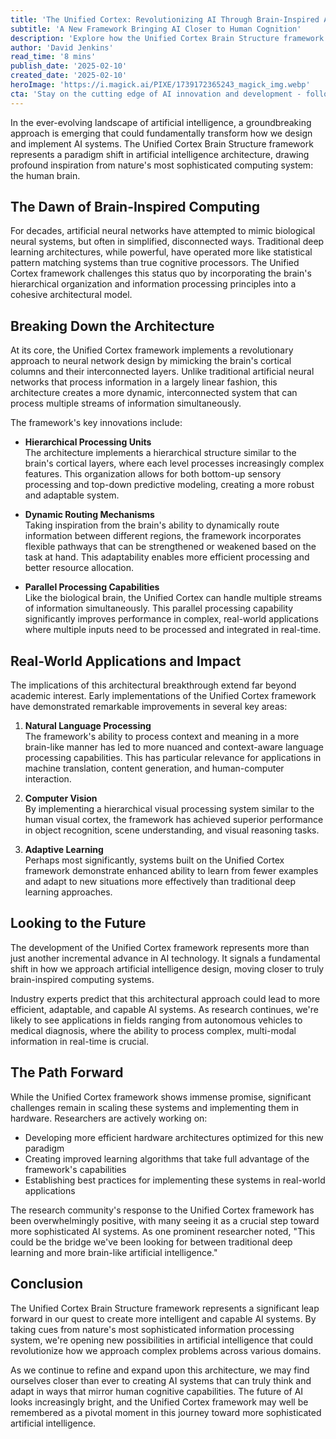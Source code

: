 ```yaml
---
title: 'The Unified Cortex: Revolutionizing AI Through Brain-Inspired Architecture'
subtitle: 'A New Framework Bringing AI Closer to Human Cognition'
description: 'Explore how the Unified Cortex Brain Structure framework revolutionizes AI by mimicking the brain's organization and processing principles, offering transformative potential across various domains. Learn about its implications for natural language processing, computer vision, and adaptive learning in creating more nuanced AI systems.'
author: 'David Jenkins'
read_time: '8 mins'
publish_date: '2025-02-10'
created_date: '2025-02-10'
heroImage: 'https://i.magick.ai/PIXE/1739172365243_magick_img.webp'
cta: 'Stay on the cutting edge of AI innovation and development - follow MagickAI on LinkedIn for regular updates on groundbreaking developments like the Unified Cortex framework!'
---
```


In the ever-evolving landscape of artificial intelligence, a groundbreaking approach is emerging that could fundamentally transform how we design and implement AI systems. The Unified Cortex Brain Structure framework represents a paradigm shift in artificial intelligence architecture, drawing profound inspiration from nature's most sophisticated computing system: the human brain.

## The Dawn of Brain-Inspired Computing

For decades, artificial neural networks have attempted to mimic biological neural systems, but often in simplified, disconnected ways. Traditional deep learning architectures, while powerful, have operated more like statistical pattern matching systems than true cognitive processors. The Unified Cortex framework challenges this status quo by incorporating the brain's hierarchical organization and information processing principles into a cohesive architectural model.

## Breaking Down the Architecture

At its core, the Unified Cortex framework implements a revolutionary approach to neural network design by mimicking the brain's cortical columns and their interconnected layers. Unlike traditional artificial neural networks that process information in a largely linear fashion, this architecture creates a more dynamic, interconnected system that can process multiple streams of information simultaneously.

The framework's key innovations include:

- **Hierarchical Processing Units**  
  The architecture implements a hierarchical structure similar to the brain's cortical layers, where each level processes increasingly complex features. This organization allows for both bottom-up sensory processing and top-down predictive modeling, creating a more robust and adaptable system.

- **Dynamic Routing Mechanisms**  
  Taking inspiration from the brain's ability to dynamically route information between different regions, the framework incorporates flexible pathways that can be strengthened or weakened based on the task at hand. This adaptability enables more efficient processing and better resource allocation.

- **Parallel Processing Capabilities**  
  Like the biological brain, the Unified Cortex can handle multiple streams of information simultaneously. This parallel processing capability significantly improves performance in complex, real-world applications where multiple inputs need to be processed and integrated in real-time.

## Real-World Applications and Impact

The implications of this architectural breakthrough extend far beyond academic interest. Early implementations of the Unified Cortex framework have demonstrated remarkable improvements in several key areas:

1. **Natural Language Processing**  
   The framework's ability to process context and meaning in a more brain-like manner has led to more nuanced and context-aware language processing capabilities. This has particular relevance for applications in machine translation, content generation, and human-computer interaction.

2. **Computer Vision**  
   By implementing a hierarchical visual processing system similar to the human visual cortex, the framework has achieved superior performance in object recognition, scene understanding, and visual reasoning tasks.

3. **Adaptive Learning**  
   Perhaps most significantly, systems built on the Unified Cortex framework demonstrate enhanced ability to learn from fewer examples and adapt to new situations more effectively than traditional deep learning approaches.

## Looking to the Future

The development of the Unified Cortex framework represents more than just another incremental advance in AI technology. It signals a fundamental shift in how we approach artificial intelligence design, moving closer to truly brain-inspired computing systems.

Industry experts predict that this architectural approach could lead to more efficient, adaptable, and capable AI systems. As research continues, we're likely to see applications in fields ranging from autonomous vehicles to medical diagnosis, where the ability to process complex, multi-modal information in real-time is crucial.

## The Path Forward

While the Unified Cortex framework shows immense promise, significant challenges remain in scaling these systems and implementing them in hardware. Researchers are actively working on:

- Developing more efficient hardware architectures optimized for this new paradigm
- Creating improved learning algorithms that take full advantage of the framework's capabilities
- Establishing best practices for implementing these systems in real-world applications

The research community's response to the Unified Cortex framework has been overwhelmingly positive, with many seeing it as a crucial step toward more sophisticated AI systems. As one prominent researcher noted, "This could be the bridge we've been looking for between traditional deep learning and more brain-like artificial intelligence."

## Conclusion

The Unified Cortex Brain Structure framework represents a significant leap forward in our quest to create more intelligent and capable AI systems. By taking cues from nature's most sophisticated information processing system, we're opening new possibilities in artificial intelligence that could revolutionize how we approach complex problems across various domains.

As we continue to refine and expand upon this architecture, we may find ourselves closer than ever to creating AI systems that can truly think and adapt in ways that mirror human cognitive capabilities. The future of AI looks increasingly bright, and the Unified Cortex framework may well be remembered as a pivotal moment in this journey toward more sophisticated artificial intelligence.